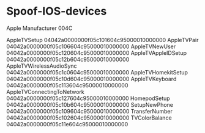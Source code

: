 # Spoof-IOS-devices

Apple Manufacturer 004C

AppleTVSetup			04042a0000000f05c101604c95000010000000
AppleTVPair				04042a0000000f05c106604c95000010000000
AppleTVNewUser			04042a0000000f05c120604c95000010000000
AppleTVAppleIDSetup		04042a0000000f05c12b604c95000010000000
AppleTVWirelessAudioSync	04042a0000000f05c1c0604c95000010000000
AppleTVHomekitSetup		04042a0000000f05c10d604c95000010000000
AppleTVKeyboard			04042a0000000f05c113604c95000010000000
AppleTVConnectingToNetwork		04042a0000000f05c127604c95000010000000
HomepodSetup		04042a0000000f05c10b604c95000010000000
SetupNewPhone		04042a0000000f05c109604c95000010000000
TransferNumber		04042a0000000f05c102604c95000010000000
TVColorBalance		04042a0000000f05c11e604c95000010000000

